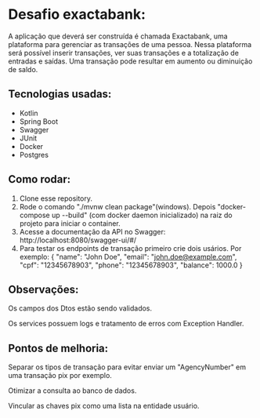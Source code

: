 # Desafio exactabank:
A aplicação que deverá ser construída é chamada Exactabank, uma plataforma para gerenciar as transações de uma pessoa. Nessa plataforma será possível inserir transações, ver suas transações e a totalização de entradas e saídas. Uma transação pode resultar em aumento ou diminuição de saldo.

## Tecnologias usadas:
- Kotlin
- Spring Boot
- Swagger
- JUnit
- Docker
- Postgres

## Como rodar:
1. Clone esse repository.
2. Rode o comando "./mvnw clean package"(windows). Depois "docker-compose up --build" (com docker daemon inicializado) na raiz do projeto para iniciar o container.
3. Acesse a documentação da API no Swagger: http://localhost:8080/swagger-ui/#/
4. Para testar os endpoints de transação primeiro crie dois usários. Por exemplo:
   {
    "name": "John Doe",
    "email": "john.doe@example.com",
    "cpf": "12345678903",
    "phone": "12345678903",
    "balance": 1000.0
}

## Observações:
Os campos dos Dtos estão sendo validados.

Os services possuem logs e tratamento de erros com Exception Handler.

## Pontos de melhoria:
Separar os tipos de transação para evitar enviar um "AgencyNumber" em uma transação pix por exemplo.

Otimizar a consulta ao banco de dados.

Vincular as chaves pix como uma lista na entidade usuário.
